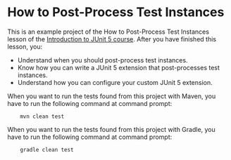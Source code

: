 # How to Post-Process Test Instances

This is an example project of the How to Post-Process Test Instances lesson of the 
[Introduction to JUnit 5 course](https://www.cleantestautomation.com/get-started-with-junit-5/). After you have finished this lesson, you: 

* Understand when you should post-process test instances. 
* Know how you can write a JUnit 5 extension that post-processes test instances.
* Understand how you can configure your custom JUnit 5 extension.

When you want to run the tests found from this project with Maven, you have to run the
following command at command prompt:

        mvn clean test

When you want to run the tests found from this project with Gradle, you have to run the
following command at command prompt: 

        gradle clean test
